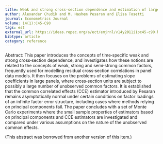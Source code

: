 ```yaml
---
title: Weak and strong cross‐section dependence and estimation of large panels
author: Alexander Chudik and M. Hashem Pesaran and Elisa Tosetti
journal: Econometrics Journal
volume: 14(1):C45-C90
tags: est
external_url: https://ideas.repec.org/a/ect/emjrnl/v14y2011i1pc45-c90.html
bibtype: article
category: reference
---
```

Abstract:    This paper introduces the concepts of time‐specific weak and strong cross‐section dependence, and investigates how these notions are related to the concepts of weak, strong and semi‐strong common factors, frequently used for modelling residual cross‐section correlations in panel data models. It then focuses on the problems of estimating slope coefficients in large panels, where cross‐section units are subject to possibly a large number of unobserved common factors. It is established that the common correlated effects (CCE) estimator introduced by Pesaran remains asymptotically normal under certain conditions on factor loadings of an infinite factor error structure, including cases where methods relying on principal components fail. The paper concludes with a set of Monte Carlo experiments where the small sample properties of estimators based on principal components and CCE estimators are investigated and compared under various assumptions on the nature of the unobserved common effects.<P>(This abstract was borrowed from another version of this item.)
